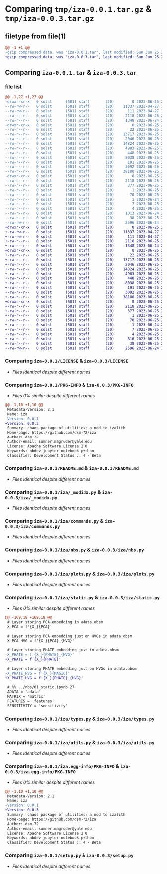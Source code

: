 # Comparing `tmp/iza-0.0.1.tar.gz` & `tmp/iza-0.0.3.tar.gz`

## filetype from file(1)

```diff
@@ -1 +1 @@
-gzip compressed data, was "iza-0.0.1.tar", last modified: Sun Jun 25 20:33:52 2023, max compression
+gzip compressed data, was "iza-0.0.3.tar", last modified: Sun Jun 25 21:25:25 2023, max compression
```

## Comparing `iza-0.0.1.tar` & `iza-0.0.3.tar`

### file list

```diff
@@ -1,27 +1,27 @@
-drwxr-xr-x   0 solst      (501) staff       (20)        0 2023-06-25 20:33:52.045989 iza-0.0.1/
--rw-rw-r--   0 solst      (501) staff       (20)    11337 2023-04-27 10:12:58.000000 iza-0.0.1/LICENSE
--rw-rw-r--   0 solst      (501) staff       (20)      111 2023-04-27 10:12:58.000000 iza-0.0.1/MANIFEST.in
--rw-r--r--   0 solst      (501) staff       (20)     2118 2023-06-25 20:33:52.045797 iza-0.0.1/PKG-INFO
--rw-r--r--   0 solst      (501) staff       (20)     1348 2023-06-24 20:51:36.000000 iza-0.0.1/README.md
-drwxr-xr-x   0 solst      (501) staff       (20)        0 2023-06-25 20:33:52.043550 iza-0.0.1/iza/
--rw-r--r--   0 solst      (501) staff       (20)       22 2023-06-25 20:31:33.000000 iza-0.0.1/iza/__init__.py
--rw-r--r--   0 solst      (501) staff       (20)    13717 2023-06-25 20:32:26.000000 iza-0.0.1/iza/_modidx.py
--rw-r--r--   0 solst      (501) staff       (20)     2046 2023-06-25 20:31:33.000000 iza-0.0.1/iza/commands.py
--rw-r--r--   0 solst      (501) staff       (20)    14824 2023-06-25 20:31:33.000000 iza-0.0.1/iza/nbs.py
--rw-r--r--   0 solst      (501) staff       (20)     4983 2023-06-25 20:31:33.000000 iza-0.0.1/iza/plots.py
--rw-r--r--   0 solst      (501) staff       (20)      448 2023-06-25 20:31:33.000000 iza-0.0.1/iza/rich.py
--rw-r--r--   0 solst      (501) staff       (20)     8038 2023-06-25 20:31:33.000000 iza-0.0.1/iza/static.py
--rw-r--r--   0 solst      (501) staff       (20)      191 2023-06-25 20:31:33.000000 iza-0.0.1/iza/typer.py
--rw-r--r--   0 solst      (501) staff       (20)     3092 2023-06-25 20:31:33.000000 iza-0.0.1/iza/types.py
--rw-r--r--   0 solst      (501) staff       (20)    38180 2023-06-25 20:31:33.000000 iza-0.0.1/iza/utils.py
-drwxr-xr-x   0 solst      (501) staff       (20)        0 2023-06-25 20:33:52.045091 iza-0.0.1/iza.egg-info/
--rw-r--r--   0 solst      (501) staff       (20)     2118 2023-06-25 20:33:52.000000 iza-0.0.1/iza.egg-info/PKG-INFO
--rw-r--r--   0 solst      (501) staff       (20)      377 2023-06-25 20:33:52.000000 iza-0.0.1/iza.egg-info/SOURCES.txt
--rw-r--r--   0 solst      (501) staff       (20)        1 2023-06-25 20:33:52.000000 iza-0.0.1/iza.egg-info/dependency_links.txt
--rw-r--r--   0 solst      (501) staff       (20)       70 2023-06-25 20:33:52.000000 iza-0.0.1/iza.egg-info/entry_points.txt
--rw-r--r--   0 solst      (501) staff       (20)        1 2023-06-24 20:04:21.000000 iza-0.0.1/iza.egg-info/not-zip-safe
--rw-r--r--   0 solst      (501) staff       (20)        7 2023-06-25 20:33:52.000000 iza-0.0.1/iza.egg-info/requires.txt
--rw-r--r--   0 solst      (501) staff       (20)        4 2023-06-25 20:33:52.000000 iza-0.0.1/iza.egg-info/top_level.txt
--rw-r--r--   0 solst      (501) staff       (20)     1013 2023-06-24 21:10:42.000000 iza-0.0.1/settings.ini
--rw-r--r--   0 solst      (501) staff       (20)       38 2023-06-25 20:33:52.046045 iza-0.0.1/setup.cfg
--rw-rw-r--   0 solst      (501) staff       (20)     2596 2023-06-24 19:23:39.000000 iza-0.0.1/setup.py
+drwxr-xr-x   0 solst      (501) staff       (20)        0 2023-06-25 21:25:25.463561 iza-0.0.3/
+-rw-rw-r--   0 solst      (501) staff       (20)    11337 2023-04-27 10:12:58.000000 iza-0.0.3/LICENSE
+-rw-rw-r--   0 solst      (501) staff       (20)      111 2023-04-27 10:12:58.000000 iza-0.0.3/MANIFEST.in
+-rw-r--r--   0 solst      (501) staff       (20)     2118 2023-06-25 21:25:25.463426 iza-0.0.3/PKG-INFO
+-rw-r--r--   0 solst      (501) staff       (20)     1348 2023-06-24 20:51:36.000000 iza-0.0.3/README.md
+drwxr-xr-x   0 solst      (501) staff       (20)        0 2023-06-25 21:25:25.461841 iza-0.0.3/iza/
+-rw-r--r--   0 solst      (501) staff       (20)       22 2023-06-25 21:25:01.000000 iza-0.0.3/iza/__init__.py
+-rw-r--r--   0 solst      (501) staff       (20)    13717 2023-06-25 21:25:01.000000 iza-0.0.3/iza/_modidx.py
+-rw-r--r--   0 solst      (501) staff       (20)     2046 2023-06-25 21:25:01.000000 iza-0.0.3/iza/commands.py
+-rw-r--r--   0 solst      (501) staff       (20)    14824 2023-06-25 21:25:01.000000 iza-0.0.3/iza/nbs.py
+-rw-r--r--   0 solst      (501) staff       (20)     4983 2023-06-25 21:25:01.000000 iza-0.0.3/iza/plots.py
+-rw-r--r--   0 solst      (501) staff       (20)      448 2023-06-25 21:25:01.000000 iza-0.0.3/iza/rich.py
+-rw-r--r--   0 solst      (501) staff       (20)     8038 2023-06-25 21:25:01.000000 iza-0.0.3/iza/static.py
+-rw-r--r--   0 solst      (501) staff       (20)      191 2023-06-25 21:25:01.000000 iza-0.0.3/iza/typer.py
+-rw-r--r--   0 solst      (501) staff       (20)     3092 2023-06-25 21:25:01.000000 iza-0.0.3/iza/types.py
+-rw-r--r--   0 solst      (501) staff       (20)    38180 2023-06-25 21:25:01.000000 iza-0.0.3/iza/utils.py
+drwxr-xr-x   0 solst      (501) staff       (20)        0 2023-06-25 21:25:25.463216 iza-0.0.3/iza.egg-info/
+-rw-r--r--   0 solst      (501) staff       (20)     2118 2023-06-25 21:25:25.000000 iza-0.0.3/iza.egg-info/PKG-INFO
+-rw-r--r--   0 solst      (501) staff       (20)      377 2023-06-25 21:25:25.000000 iza-0.0.3/iza.egg-info/SOURCES.txt
+-rw-r--r--   0 solst      (501) staff       (20)        1 2023-06-25 21:25:25.000000 iza-0.0.3/iza.egg-info/dependency_links.txt
+-rw-r--r--   0 solst      (501) staff       (20)       70 2023-06-25 21:25:25.000000 iza-0.0.3/iza.egg-info/entry_points.txt
+-rw-r--r--   0 solst      (501) staff       (20)        1 2023-06-24 20:04:21.000000 iza-0.0.3/iza.egg-info/not-zip-safe
+-rw-r--r--   0 solst      (501) staff       (20)        7 2023-06-25 21:25:25.000000 iza-0.0.3/iza.egg-info/requires.txt
+-rw-r--r--   0 solst      (501) staff       (20)        4 2023-06-25 21:25:25.000000 iza-0.0.3/iza.egg-info/top_level.txt
+-rw-r--r--   0 solst      (501) staff       (20)      816 2023-06-25 21:24:59.000000 iza-0.0.3/settings.ini
+-rw-r--r--   0 solst      (501) staff       (20)       38 2023-06-25 21:25:25.463605 iza-0.0.3/setup.cfg
+-rw-rw-r--   0 solst      (501) staff       (20)     2596 2023-06-24 19:23:39.000000 iza-0.0.3/setup.py
```

### Comparing `iza-0.0.1/LICENSE` & `iza-0.0.3/LICENSE`

 * *Files identical despite different names*

### Comparing `iza-0.0.1/PKG-INFO` & `iza-0.0.3/PKG-INFO`

 * *Files 0% similar despite different names*

```diff
@@ -1,10 +1,10 @@
 Metadata-Version: 2.1
 Name: iza
-Version: 0.0.1
+Version: 0.0.3
 Summary: chaos package of utilities; a nod to izalith
 Home-page: https://github.com/dsm-72/iza
 Author: dsm-72
 Author-email: sumner.magruder@yale.edu
 License: Apache Software License 2.0
 Keywords: nbdev jupyter notebook python
 Classifier: Development Status :: 4 - Beta
```

### Comparing `iza-0.0.1/README.md` & `iza-0.0.3/README.md`

 * *Files identical despite different names*

### Comparing `iza-0.0.1/iza/_modidx.py` & `iza-0.0.3/iza/_modidx.py`

 * *Files identical despite different names*

### Comparing `iza-0.0.1/iza/commands.py` & `iza-0.0.3/iza/commands.py`

 * *Files identical despite different names*

### Comparing `iza-0.0.1/iza/nbs.py` & `iza-0.0.3/iza/nbs.py`

 * *Files identical despite different names*

### Comparing `iza-0.0.1/iza/plots.py` & `iza-0.0.3/iza/plots.py`

 * *Files identical despite different names*

### Comparing `iza-0.0.1/iza/static.py` & `iza-0.0.3/iza/static.py`

 * *Files 0% similar despite different names*

```diff
@@ -169,18 +169,18 @@
 # Layer storing PCA embedding in adata.obsm
 X_PCA = f'{X_}{PCA}'
 
 # Layer storing PCA embedding just on HVGs in adata.obsm
 X_PCA_HVG = f'{X_}{PCA}_{HVG}'
 
 # Layer storing PHATE embedding just in adata.obsm
-X_PHATE = f'{X_}{PHATE}_{HVG}'
+X_PHATE = f'{X_}{PHATE}'
 
 # Layer storing PHATE embedding just on HVGs in adata.obsm
-X_PHATE_HVG = f'{X_}{MAGIC}'
+X_PHATE_HVG = f'{X_}{PHATE}_{HVG}'
 
 # %% ../nbs/01_static.ipynb 27
 ADATA = 'adata'
 MATRIX = 'matrix'
 FEATURES = 'features'
 SENSITIVITY = 'sensitivity'
```

### Comparing `iza-0.0.1/iza/types.py` & `iza-0.0.3/iza/types.py`

 * *Files identical despite different names*

### Comparing `iza-0.0.1/iza/utils.py` & `iza-0.0.3/iza/utils.py`

 * *Files identical despite different names*

### Comparing `iza-0.0.1/iza.egg-info/PKG-INFO` & `iza-0.0.3/iza.egg-info/PKG-INFO`

 * *Files 0% similar despite different names*

```diff
@@ -1,10 +1,10 @@
 Metadata-Version: 2.1
 Name: iza
-Version: 0.0.1
+Version: 0.0.3
 Summary: chaos package of utilities; a nod to izalith
 Home-page: https://github.com/dsm-72/iza
 Author: dsm-72
 Author-email: sumner.magruder@yale.edu
 License: Apache Software License 2.0
 Keywords: nbdev jupyter notebook python
 Classifier: Development Status :: 4 - Beta
```

### Comparing `iza-0.0.1/setup.py` & `iza-0.0.3/setup.py`

 * *Files identical despite different names*

